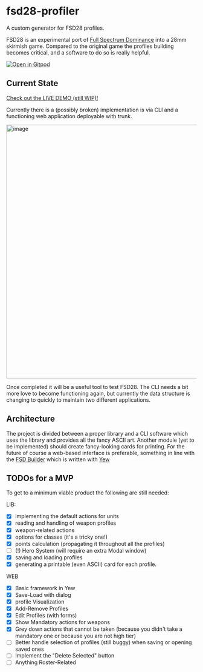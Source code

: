 # fsd28-profiler
A custom generator for FSD28 profiles.

FSD28 is an experimental port of [Full Spectrum Dominance](https://fsd-wargame.com/) into a 28mm skirmish game. Compared to the original game the profiles building becomes critical, and a software to do so is really helpful.

[![Open in Gitpod](https://gitpod.io/button/open-in-gitpod.svg)](https://gitpod.io/#https://github.com/thelazyone/fsd28-profiler)

## Current State 
[Check out the LIVE DEMO (still WIP)!](https://test.thelazyforger.com/fsd28/)

Currently there is a (possibly broken) implementation is via CLI and a functioning web application deployable with trunk.

<img width="670" alt="image" src="https://github.com/thelazyone/fsd28-profiler/assets/10134358/22afbf7b-e565-4b11-9663-69111cfc9d7a">

Once completed it will be a useful tool to test FSD28. The CLI needs a bit more love to become functioning again, but currently the data structure is changing to quickly to maintain two different applications.

## Architecture
The project is divided between a proper library and a CLI software which uses the library and provides all the fancy ASCII art. 
Another module (yet to be implemented) should create fancy-looking cards for printing.
For the future of course a web-based interface is preferable, something in line with the [FSD Builder](https://github.com/thelazyone/fsd_builder) which is written with [Yew](https://github.com/yewstack/yew)

## TODOs for a MVP
To get to a minimum viable product the following are still needed:

LIB:
- [x] implementing the default actions for units
- [x] reading and handling of weapon profiles
- [x] weapon-related actions
- [x] options for classes (it's a tricky one!)
- [x] points calculation (propagating it throughout all the profiles)
- [ ] (!) Hero System (will require an extra Modal window)
- [x] saving and loading profiles
- [x] generating a printable (even ASCII) card for each profile.

WEB
- [x] Basic framework in Yew
- [x] Save-Load with dialog
- [x] profile Visualization
- [x] Add-Remove Profiles
- [x] Edit Profiles (with forms)
- [x] Show Mandatory actions for weapons
- [x] Grey down actions that cannot be taken (because you didn't take a mandatory one or because you are not high tier)
- [ ] Better handle selection of profiles (still buggy) when saving or opening saved ones
- [ ] Implement the "Delete Selected" button
- [ ] Anything Roster-Related
